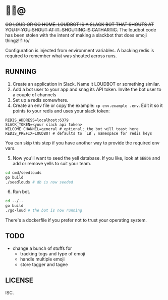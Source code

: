 # 🌮🍕@ 

~~GO LOUD OR GO HOME. LOUDBOT IS A SLACK BOT THAT SHOUTS AT YOU IF YOU SHOUT AT IT. SHOUTING IS CATHARTIC.~~
The loudbot code has been stolen with the intent of making a slackbot that does emoji thingz!!1 \o/

Configuration is injected from environment variables. A backing redis is required to remember what was shouted across runs.

## RUNNING

1. Create an application in Slack. Name it LOUDBOT or something similar.
2. Add a bot user to your app and snag its API token. Invite the bot user to a couple of channels
3. Set up a redis somewhere.
4. Create an env file or copy the example: `cp env.example .env`. Edit it so it points to your redis and uses your slack token:

```
REDIS_ADDRESS=localhost:6379
SLACK_TOKEN=<your slack api token>
WELCOME_CHANNEL=general # optional; the bot will toast here
REDIS_PREFIX=LOUDBOT # defaults to `LB`; namespace for redis keys
```

You can skip this step if you have another way to provide the required env vars.


5. Now you'll want to seed the yell database. If you like, look at `SEEDS` and add or remove yells to suit your team.

```sh
cd cmd/seedlouds
go build
./seedlouds # db is now seeded
```

6. Run bot.

```sh
cd ../..
go build
./go-loud # the bot is now running
```

There's a dockerfile if you prefer not to trust your operating system.

## TODO

- change a bunch of stuffs for
  - tracking togs and type of emoji
  - handle multiple emoji
  - store tagger and tagee

## LICENSE

ISC.
